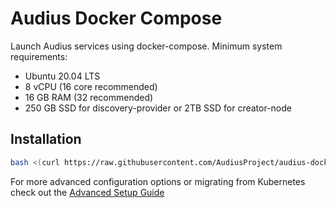 # Audius Docker Compose

Launch Audius services using docker-compose. Minimum system requirements:

- Ubuntu 20.04 LTS
- 8 vCPU (16 core recommended)
- 16 GB RAM (32 recommended)
- 250 GB SSD for discovery-provider or 2TB SSD for creator-node

## Installation

```sh
bash <(curl https://raw.githubusercontent.com/AudiusProject/audius-docker-compose/main/install.sh)
```

For more advanced configuration options or migrating from Kubernetes check out the [Advanced Setup Guide](ADVANCED_SETUP.md)